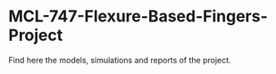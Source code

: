 # MCL-747-Flexure-Based-Fingers-Project
Find here the models, simulations and reports of the project. 
